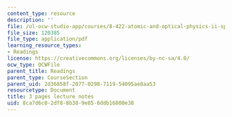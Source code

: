 ```yaml
---
content_type: resource
description: ''
file: /ol-ocw-studio-app/courses/8-422-atomic-and-optical-physics-ii-spring-2013/8ca7d6c02df88b389e856ddb16800e38_MIT8_422S13_homodyne_notes.pdf
file_size: 120385
file_type: application/pdf
learning_resource_types:
- Readings
license: https://creativecommons.org/licenses/by-nc-sa/4.0/
ocw_type: OCWFile
parent_title: Readings
parent_type: CourseSection
parent_uid: 2d36858f-2077-0298-7119-54095ae8aa53
resourcetype: Document
title: 3 pages lecture notes
uid: 8ca7d6c0-2df8-8b38-9e85-6ddb16800e38
---
```

